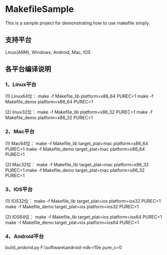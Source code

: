 # MakefileSample
This is a sample project for demonstrating how to use makefile simply.

## 支持平台
Linux(ARM), Windows, Android, Mac, IOS

## 各平台编译说明

### 1、Linux平台
(1) Linux64位： 
make -f Makefile_lib platform=x86_64 PUREC=1
make -f Makefile_demo platform=x86_64 PUREC=1

(2) linux32位： 
make -f Makefile_lib platform=x86_32 PUREC=1
make -f Makefile_demo platform=x86_32 PUREC=1

### 2、Mac平台
(1) Mac64位：
make -f Makefile_lib target_plat=mac platform=x86_64 PUREC=1
make -f Makefile_demo target_plat=mac platform=x86_64 PUREC=1

(2) Mac32位：
make -f Makefile_lib target_plat=mac platform=x86_32 PUREC=1
make -f Makefile_demo target_plat=mac platform=x86_32 PUREC=1

### 3、IOS平台
(1) IOS32位：
make -f Makefile_lib target_plat=ios platform=ios32 PUREC=1
make -f Makefile_demo target_plat=ios platform=ios32  PUREC=1

(2) IOS64位：
make -f Makefile_lib target_plat=ios platform=ios64  PUREC=1
make -f Makefile_demo target_plat=ios platform=ios64  PUREC=1

### 4、Android平台
build_andorid.py F:\software\android-ndk-r10e pure_c=0
